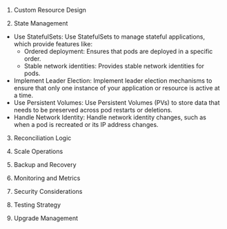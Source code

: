 
1. Custom Resource Design

2. State Management

 -  Use StatefulSets: Use StatefulSets to manage stateful applications, which provide features like:
    -   Ordered deployment: Ensures that pods are deployed in a specific order.
    -   Stable network identities: Provides stable network identities for pods.
 -  Implement Leader Election: Implement leader election mechanisms to ensure that only one instance of your application or resource is active at a time.
 -  Use Persistent Volumes: Use Persistent Volumes (PVs) to store data that needs to be preserved across pod restarts or deletions.
 -  Handle Network Identity: Handle network identity changes, such as when a pod is recreated or its IP address changes.

3. Reconciliation Logic

4. Scale Operations

5. Backup and Recovery

6. Monitoring and Metrics

7. Security Considerations

8. Testing Strategy

9. Upgrade Management

    
